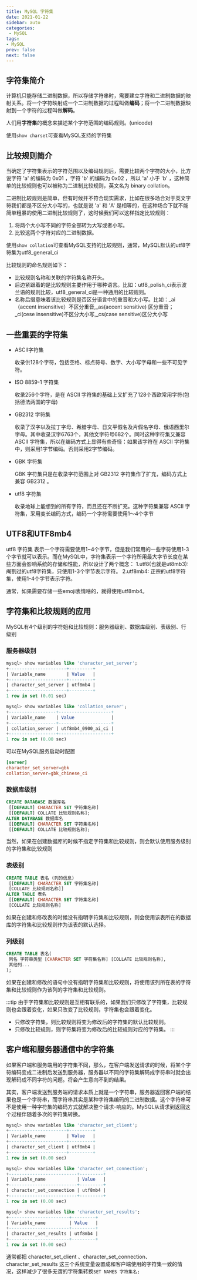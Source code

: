 ```yaml
---
title: MySQL 字符集
date: 2021-01-22
sidebar: auto
categories:
 - MySQL
tags:
- MySQL
prev: false
next: false
---
```


## 字符集简介

计算机只能存储二进制数据，所以存储字符串时，需要建立字符和二进制数据的映射关系。将一个字符映射成一个二进制数据的过程叫做**编码**；将一个二进制数据映射到一个字符的过程叫做**解码**。

人们用**字符集**的概念来描述某个字符范围的编码规则。(unicode)

使用`show charset`可查看MySQL支持的字符集

## 比较规则简介

当确定了字符集表示的字符范围以及编码规则后，需要比较两个字符的大小，比方说字符 'a' 的编码为 0x01 ，字符 'b' 的编码为 0x02 ，所以 'a' 小于 'b' ，这种简单的比较规则也可以被称为二进制比较规则，英文名为 binary collation。

二进制比较规则是简单，但有时候并不符合现实需求，比如在很多场合对于英文字符我们都是不区分大小写的，也就是说 'a' 和 'A' 是相等的，在这种场合下就不能简单粗暴的使用二进制比较规则了，这时候我们可以这样指定比较规则：

1. 将两个大小写不同的字符全部转为大写或者小写。
2. 比较这两个字符对应的二进制数据。

使用`show collation`可查看MySQL支持的比较规则，通常，MySQL默认的utf8字符集为utf8_general_ci

比较规则的命名规则如下：

- 比较规则名称和关联的字符集名称开头。
- 后边紧跟着的是比较规则主要作用于哪种语言。比如：utf8_polish_ci表示波兰语的规则比较，utf8_general_ci是一种通用的比较规则。
- 名称后缀意味着该比较规则是否区分语言中的重音和大小写。比如：_ai（accent insensitive）不区分重音,_as(accent sensitive) 区分重音；_ci(cese insensitive)不区分大小写,_cs(case sensitive)区分大小写 

## 一些重要的字符集

- ASCII字符集

    收录供128个字符，包括空格、标点符号、数字、大小写字母和一些不可见字符。

- ISO 8859-1 字符集

    收录256个字符，是在 ASCII 字符集的基础上又扩充了128个西欧常用字符(包括德法两国的字母)

- GB2312 字符集

    收录了汉字以及拉丁字母、希腊字母、日文平假名及片假名字母、俄语西里尔字母。其中收录汉字6763个，其他文字符号682个。同时这种字符集又兼容 ASCII 字符集，所以在编码方式上显得有些奇怪：如果该字符在 ASCII 字符集中，则采用1字节编码。否则采用2字节编码。

- GBK 字符集

    GBK 字符集只是在收录字符范围上对 GB2312 字符集作了扩充，编码方式上兼容 GB2312 。

- utf8 字符集

    收录地球上能想到的所有字符，而且还在不断扩充。这种字符集兼容 ASCII 字符集，采用变长编码方式，编码一个字符需要使用1～4个字节

## UTF8和UTF8mb4

utf8 字符集 表示一个字符需要使用1~4个字节，但是我们常用的一些字符使用1-3个字节就可以表示。而在MySQL中，字符集表示一个字符所用最大字节长度在某些方面会影响系统的存储和性能，所以设计了两个概念：
    1.utf8(也就是ut8mb3):阉割过的utf8字符集，只使用1-3个字节表示字符。
    2.utf8mb4: 正宗的utf8字符集，使用1-4个字节表示字符。

通常，如果需要存储一些emoji表情啥的，就得使用utf8mb4。


## 字符集和比较规则的应用

MySQL有4个级别的字符姐和比较规则：服务器级别、数据库级别、表级别、行级别

### 服务器级别

```sql
mysql> show variables like 'character_set_server';
+----------------------+---------+
| Variable_name        | Value   |
+----------------------+---------+
| character_set_server | utf8mb4 |
+----------------------+---------+
1 row in set (0.01 sec)

mysql> show variables like 'collation_server';
+------------------+--------------------+
| Variable_name    | Value              |
+------------------+--------------------+
| collation_server | utf8mb4_0900_ai_ci |
+------------------+--------------------+
1 row in set (0.00 sec)

```

可以在MySQL服务启动时配置

```cnf
[server]
character_set_server=gbk
collation_server=gbk_chinese_ci
```

### 数据库级别

```sql
CREATE DATABASE 数据库名
 [[DEFAULT] CHARACTER SET 字符集名称]
 [[DEFAULT] COLLATE 比较规则名称];
ALTER DATABASE 数据库名
 [[DEFAULT] CHARACTER SET 字符集名称]
 [[DEFAULT] COLLATE 比较规则名称];

```

当然，如果在创建数据库的时候不指定字符集和比较规则，则会默认使用服务级别的字符集和比较规则

### 表级别

```sql
CREATE TABLE 表名 (列的信息)
 [[DEFAULT] CHARACTER SET 字符集名称]
 [COLLATE 比较规则名称]]
ALTER TABLE 表名
 [[DEFAULT] CHARACTER SET 字符集名称]
 [COLLATE 比较规则名称]
```

如果在创建和修改表的时候没有指明字符集和比较规则，则会使用该表所在的数据库的字符集和比较规则作为该表的默认选择。

### 列级别

```sql
CREATE TABLE 表名(
 列名 字符串类型 [CHARACTER SET 字符集名称] [COLLATE 比较规则名称],
 其他列...
);
```

如果在创建和修改的语句中没有指明字符集和比较规则，将使用该列所在表的字符集和比较规则作为该列的字符集和比较规则。

:::tip
由于字符集和比较规则是互相有联系的，如果我们只修改了字符集，比较规则也会跟着变化，如果只改变了比较规则，字符集也会跟着变化。

- 只修改字符集，则比较规则将变为修改后的字符集的默认比较规则。
- 只修改比较规则，则字符集将变为修改后的比较规则对应的字符集。
:::

## 客户端和服务器通信中的字符集

如果客户端和服务端用的字符集不同，那么，在客户端发送请求的时候，将某个字符编码变成二进制后发送到服务器，服务器以不同的字符集解码成字符串时就会出现解码成不同字符的问题。将会产生意向不到的结果。

其实，客户端发送到服务端的请求本质上就是一个字符串，服务器返回客户端的结果也是一个字符串，而字符串其实是某种字符集编码的二进制数据。这个字符串可不是使用一种字符集的编码方式就解决整个请求-响应的。MySQL从请求到返回这个过程伴随着多次的字符集转换。

```sql
mysql> show variables like 'character_set_client';
+----------------------+---------+
| Variable_name        | Value   |
+----------------------+---------+
| character_set_client | utf8mb4 |
+----------------------+---------+
1 row in set (0.00 sec)

mysql> show variables like 'character_set_connection';
+--------------------------+---------+
| Variable_name            | Value   |
+--------------------------+---------+
| character_set_connection | utf8mb4 |
+--------------------------+---------+
1 row in set (0.00 sec)

mysql> show variables like 'character_set_results';
+-----------------------+---------+
| Variable_name         | Value   |
+-----------------------+---------+
| character_set_results | utf8mb4 |
+-----------------------+---------+
1 row in set (0.00 sec)

```

通常都把 character_set_client 、character_set_connection、character_set_results 这三个系统变量设置成和客户端使用的字符集一致的情况，这样减少了很多无谓的字符集转换`SET NAMES 字符集名;`
